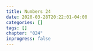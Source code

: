 ```yaml
---
title: Numbers 24
date: 2020-03-28T20:22:01-04:00
categories: []
tags: []
chapter: "024"
inprogress: false
---
```


